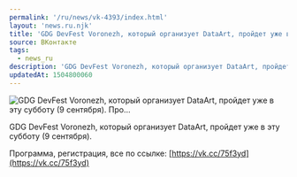 ```yaml
---
permalink: '/ru/news/vk-4393/index.html'
layout: 'news.ru.njk'
title: 'GDG DevFest Voronezh, который организует DataArt, пройдет уже в эту субботу (9 сентября). Про'
source: ВКонтакте
tags:
  - news_ru
description: 'GDG DevFest Voronezh, который организует DataArt, пройдет уже в эту субботу (9 сентября). Про…'
updatedAt: 1504800060
---
```

![GDG DevFest Voronezh, который организует DataArt, пройдет уже в эту субботу (9 сентября). Про…](https://sun9-47.userapi.com/impf/c837634/v837634928/54c31/INhavXo8baM.jpg?size=770x463&quality=96&proxy=1&sign=c8adce5efd0b2b7d7d13abb9845e7db9&c_uniq_tag=ZDV6fQfHCkynBWQTAfJeGk3h6OJFWtYCsOhcVO8S7EA&type=album)

GDG DevFest Voronezh, который организует DataArt, пройдет уже в эту субботу (9 сентября).

Программа, регистрация, все по ссылке: [https://vk.cc/75f3yd](https://vk.cc/75f3yd)
